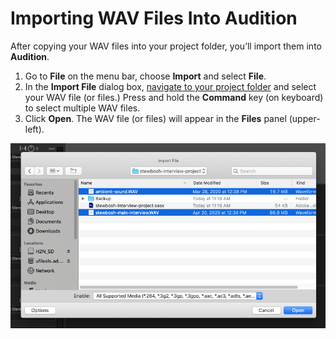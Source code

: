 # Importing WAV Files Into Audition

After copying your WAV files into your project folder, you’ll import them into **Audition**.

1. Go to **File** on the menu bar, choose **Import** and select **File**. 
2. In the **Import File** dialog box, [navigate to your project folder](https://jjloomis.gitbook.io/file-and-folder-management-mac-os-edition/navigating-folder-tree) and select your WAV file \(or files.\) Press and hold the **Command** key \(on keyboard\) to select multiple WAV files.
3. Click **Open**. The WAV file \(or files\) will appear in the **Files** panel \(upper-left\).

![Importing WAV files into Audition.](../.gitbook/assets/importing-wav-files.png)

